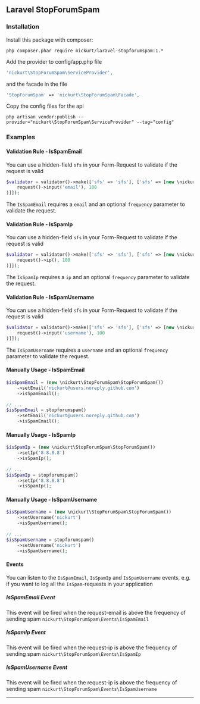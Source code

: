 ## Laravel StopForumSpam

### Installation
Install this package with composer:
```
php composer.phar require nickurt/laravel-stopforumspam:1.*
```

Add the provider to config/app.php file

```php
'nickurt\StopForumSpam\ServiceProvider',
```

and the facade in the file

```php
'StopForumSpam' => 'nickurt\StopForumSpam\Facade',
```

Copy the config files for the api

```
php artisan vendor:publish --provider="nickurt\StopForumSpam\ServiceProvider" --tag="config"
```

### Examples

#### Validation Rule - IsSpamEmail
You can use a hidden-field `sfs` in your Form-Request to validate if the request is valid
```php
$validator = validator()->make(['sfs' => 'sfs'], ['sfs' => [new \nickurt\StopForumSpam\Rules\IsSpamEmail(
    request()->input('email'), 100
)]]);
```
The `IsSpamEmail` requires a `email` and an optional `frequency` parameter to validate the request.
#### Validation Rule - IsSpamIp
You can use a hidden-field `sfs` in your Form-Request to validate if the request is valid
```php
$validator = validator()->make(['sfs' => 'sfs'], ['sfs' => [new \nickurt\StopForumSpam\Rules\IsSpamIp(
    request()->ip(), 100
)]]);
```
The `IsSpamIp` requires a `ip` and an optional `frequency` parameter to validate the request.
#### Validation Rule - IsSpamUsername
You can use a hidden-field `sfs` in your Form-Request to validate if the request is valid
```php
$validator = validator()->make(['sfs' => 'sfs'], ['sfs' => [new \nickurt\StopForumSpam\Rules\IsSpamUsername(
    request()->input('username'), 100
)]]);
```
The `IsSpamUsername` requires a `username` and an optional `frequency` parameter to validate the request.
#### Manually Usage - IsSpamEmail
```php
$isSpamEmail = (new \nickurt\StopForumSpam\StopForumSpam())
	->setEmail('nickurt@users.noreply.github.com')
	->isSpamEmail();
	
// ...	
$isSpamEmail = stopforumspam()
    ->setEmail('nickurt@users.noreply.github.com')
    ->isSpamEmail();
```
#### Manually Usage - IsSpamIp
```php
$isSpamIp = (new \nickurt\StopForumSpam\StopForumSpam())
	->setIp('8.8.8.8')
	->isSpamIp();
	
// ...	
$isSpamIp = stopforumspam()
    ->setIp('8.8.8.8')
    ->isSpamIp();
```
#### Manually Usage - IsSpamUsername
```php
$isSpamUsername = (new \nickurt\StopForumSpam\StopForumSpam())
	->setUsername('nickurt')
	->isSpamUsername();
	
// ...	
$isSpamUsername = stopforumspam()
    ->setUsername('nickurt')
    ->isSpamUsername();
```
#### Events
You can listen to the `IsSpamEmail`, `IsSpamIp` and `IsSpamUsername` events, e.g. if you want to log all the `IsSpam`-requests in your application
##### IsSpamEmail Event
This event will be fired when the request-email is above the frequency of sending spam
`nickurt\StopForumSpam\Events\IsSpamEmail`
##### IsSpamIp Event
This event will be fired when the request-ip is above the frequency of sending spam
`nickurt\StopForumSpam\Events\IsSpamIp`
##### IsSpamUsername Event
This event will be fired when the request-ip is above the frequency of sending spam
`nickurt\StopForumSpam\Events\IsSpamUsername`
- - - 